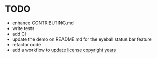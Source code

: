 # TODO

- enhance CONTRIBUTING.md
- write tests
- add CI
- update the demo on README.md for the eyeball status bar feature
- refactor code
- add a workflow to [update license copyright years](https://github.com/marketplace/actions/update-license-copyright-year-s#i-want-my-pull-requests-to-be-automatically-merged)
